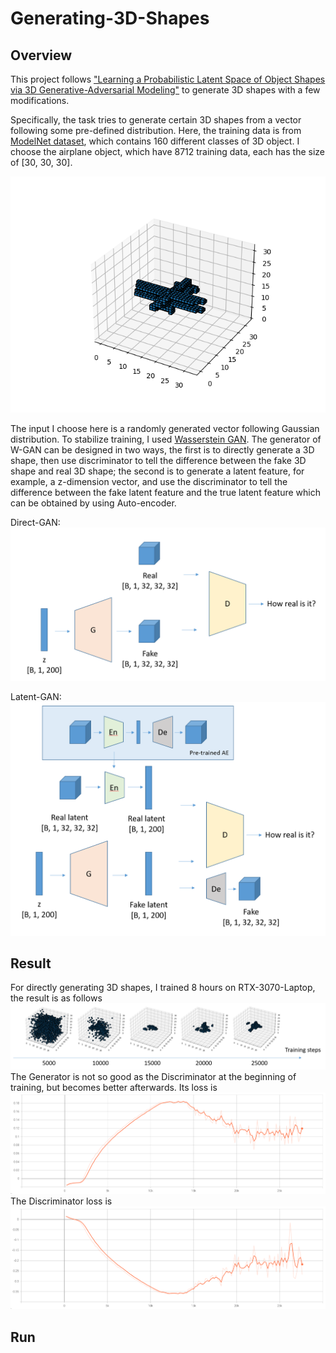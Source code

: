 # Generating-3D-Shapes

## Overview
This project follows ["Learning a Probabilistic Latent Space of Object Shapes via 3D Generative-Adversarial Modeling"](http://3dgan.csail.mit.edu/) to generate 3D shapes with a few modifications.

Specifically, the task tries to generate certain 3D shapes from a vector following some pre-defined distribution. Here, the training data is from [ModelNet dataset](https://3dshapenets.cs.princeton.edu/), which contains 160 different classes of 3D object. I choose the airplane object, which have 8712 training data, each has the size of [30, 30, 30].

![](imgs/gt.png)

The input I choose here is a randomly generated vector following Gaussian distribution. To stabilize training, I used 
[Wasserstein GAN](https://arxiv.org/abs/1701.07875). The generator of W-GAN can be designed in two ways, the first is to directly generate a 3D shape, then use discriminator to tell the difference between the fake 3D shape and real 3D shape; the second is to generate a latent feature, for example, a z-dimension vector, and use the discriminator to tell the difference between the fake latent feature and the true latent feature which can be obtained by using Auto-encoder.

Direct-GAN:
![](imgs/GAN.png)

Latent-GAN:
![](imgs/latentGAN.png)

## Result
For directly generating 3D shapes, I trained 8 hours on RTX-3070-Laptop, the result is as follows
![](imgs/trainresult.png)
The Generator is not so good as the Discriminator at the beginning of training, but becomes better afterwards. Its loss is
![](imgs/Gloss.png)
The Discriminator loss is
![](imgs/Dloss.png)

## Run



